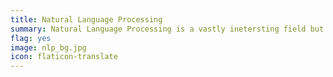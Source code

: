 ```yaml
---
title: Natural Language Processing
summary: Natural Language Processing is a vastly inetersting field but it is inherently hard to learn because of its vastness. I myself had a tough time understanding just where to start. It comprises of tasks such as Sequence Classification, Named Entity Recognition, Translation, Text to Speech, Question Answering, Language Modeling, Summarization etc. 
flag: yes
image: nlp_bg.jpg
icon: flaticon-translate
---     
```

         